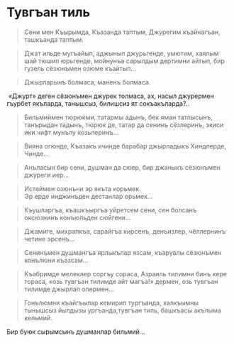 # Тувгъан тиль

> Сени мен Къырымда, Къазанда таптым, Джурегим къайнагъан, ташкъанда таптым.

> Джат ильде мугъайып, аджынып джурьгенде, умютим, хаялым шай тюшип юрьгенде, мойнунъа сарылдым дертимни айтып, бир гузель сёзюнъмен озюме къайтып…

> Джырларынъ болмаса, маненъ болмаса.

 «Джурт» деген сёзюнъмен джурек толмаса, ах, насыл джурермен гъурбет якъларда, танышсыз, билишсиз ят сокъакъларда?..

> Бильмиймен тюрюкми, татармы адынъ, бек яман татлысынъ, танърыдан тадынъ, тюрюк де, татар да сенинъ сёзлеринъ, экиси ики чифт мунълу козьлеринъ…

> Вияна огюнде, Къазакъ ичинде барабар джырладыкъ Хиндлерде, Чинде…

> Анъласын бир сени, душман да сюер, бир джаныкъ сёзюнъмен джуреги иер…

> Истеймен озюнъни эр якъта корьмек.  
Эр ерде инджинъден дестанлар орьмек…

> Къушларгъа, къашкъыргъа уйретсем сени, сен болсанъ оксюзнинъ конъюльден сюйгени…

> Джамиге, михрапкъа, сарайгъа кирсенъ, денъизлер, чёллернинъ четине эрсенъ…

> Сенинъмен душмангъа ярлыкълар язсам, къарувлы сёзюнъмен конълюни къазсам…

> Къабримде мелеклер соргъу сораса, Азраиль тилимни бинъ кере тораса, «озь тувгъан тилимде айт магъа!» дермен, озь тувгъан тилимде джырлап олермен…

> Гонълюмни къайгъылар кемирип тургъанда, халкъымны тынышсыз йылдызы ургъанда,тувгъан тиль, башкъасы акълыма кельмий.

Бир буюк сырымсынъ душманлар бильмий…
